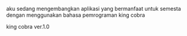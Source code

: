 aku sedang mengembangkan aplikasi yang bermanfaat untuk semesta dengan menggunakan bahasa pemrograman king cobra

king cobra ver.1.0
